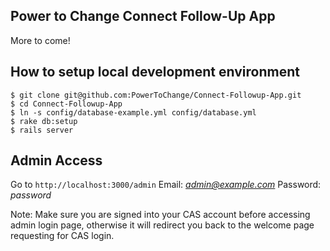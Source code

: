 ## Power to Change Connect Follow-Up App

More to come!

## How to setup local development environment

```
$ git clone git@github.com:PowerToChange/Connect-Followup-App.git
$ cd Connect-Followup-App
$ ln -s config/database-example.yml config/database.yml
$ rake db:setup
$ rails server
```

## Admin Access

Go to `http://localhost:3000/admin`
Email: *admin@example.com*
Password: *password*

Note: Make sure you are signed into your CAS account before accessing admin login page, otherwise it will redirect you back to the welcome page requesting for CAS login.